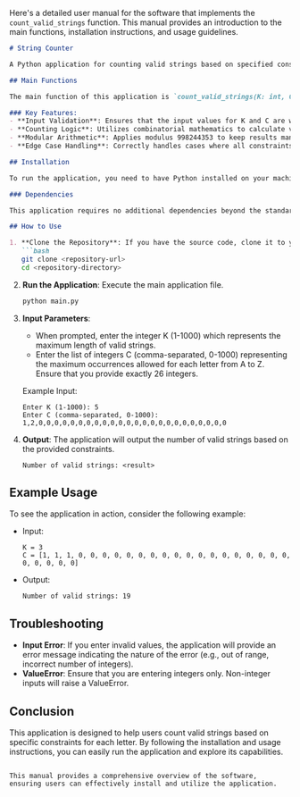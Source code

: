 Here's a detailed user manual for the software that implements the `count_valid_strings` function. This manual provides an introduction to the main functions, installation instructions, and usage guidelines.

```markdown
# String Counter

A Python application for counting valid strings based on specified constraints for each uppercase English letter.

## Main Functions

The main function of this application is `count_valid_strings(K: int, C: List[int]) -> int`, which counts the number of valid strings of lengths from 1 to K, given constraints on the occurrences of each letter (A-Z). 

### Key Features:
- **Input Validation**: Ensures that the input values for K and C are within specified ranges.
- **Counting Logic**: Utilizes combinatorial mathematics to calculate valid string combinations based on the constraints provided.
- **Modular Arithmetic**: Applies modulus 998244353 to keep results manageable and prevent overflow.
- **Edge Case Handling**: Correctly handles cases where all constraints are zero, returning only the count for empty strings.

## Installation

To run the application, you need to have Python installed on your machine. You can download it from [python.org](https://www.python.org/downloads/).

### Dependencies

This application requires no additional dependencies beyond the standard Python library. However, ensure you have Python 3.x installed.

## How to Use

1. **Clone the Repository**: If you have the source code, clone it to your local machine.
   ```bash
   git clone <repository-url>
   cd <repository-directory>
   ```

2. **Run the Application**: Execute the main application file.
   ```bash
   python main.py
   ```

3. **Input Parameters**:
   - When prompted, enter the integer K (1-1000) which represents the maximum length of valid strings.
   - Enter the list of integers C (comma-separated, 0-1000) representing the maximum occurrences allowed for each letter from A to Z. Ensure that you provide exactly 26 integers.

   Example Input:
   ```
   Enter K (1-1000): 5
   Enter C (comma-separated, 0-1000): 1,2,0,0,0,0,0,0,0,0,0,0,0,0,0,0,0,0,0,0,0,0,0,0,0,0
   ```

4. **Output**: The application will output the number of valid strings based on the provided constraints.
   ```
   Number of valid strings: <result>
   ```

## Example Usage

To see the application in action, consider the following example:

- Input:
  ```
  K = 3
  C = [1, 1, 1, 0, 0, 0, 0, 0, 0, 0, 0, 0, 0, 0, 0, 0, 0, 0, 0, 0, 0, 0, 0, 0, 0, 0]
  ```
- Output:
  ```
  Number of valid strings: 19
  ```

## Troubleshooting

- **Input Error**: If you enter invalid values, the application will provide an error message indicating the nature of the error (e.g., out of range, incorrect number of integers).
- **ValueError**: Ensure that you are entering integers only. Non-integer inputs will raise a ValueError.

## Conclusion

This application is designed to help users count valid strings based on specific constraints for each letter. By following the installation and usage instructions, you can easily run the application and explore its capabilities.
```

This manual provides a comprehensive overview of the software, ensuring users can effectively install and utilize the application.